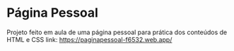 # Página Pessoal
Projeto feito em aula de uma página pessoal para prática dos conteúdos de HTML e CSS
 link: https://paginapessoal-f6532.web.app/